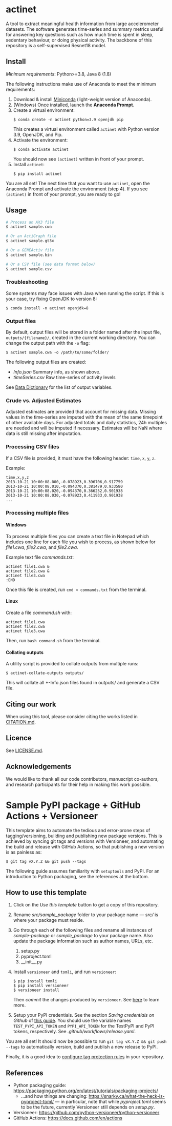 # actinet

A tool to extract meaningful health information from large accelerometer datasets. 
The software generates time-series and summary metrics useful for answering key questions such as how much time is spent in sleep, sedentary behaviour, or doing physical activity.
The backbone of this repository is a self-supervised Resnet18 model.

## Install

*Minimum requirements*: Python>=3.8, Java 8 (1.8)

The following instructions make use of Anaconda to meet the minimum requirements:

1. Download & install [Miniconda](https://docs.conda.io/en/latest/miniconda.html) (light-weight version of Anaconda).
1. (Windows) Once installed, launch the **Anaconda Prompt**.
1. Create a virtual environment:
    ```console
    $ conda create -n actinet python=3.9 openjdk pip
    ```
    This creates a virtual environment called `actinet` with Python version 3.9, OpenJDK, and Pip.
1. Activate the environment:
    ```console
    $ conda activate actinet
    ```
    You should now see `(actinet)` written in front of your prompt.
1. Install `actinet`:
    ```console
    $ pip install actinet
    ```

You are all set! The next time that you want to use `actinet`, open the Anaconda Prompt and activate the environment (step 4). If you see `(actinet)` in front of your prompt, you are ready to go!

## Usage

```bash
# Process an AX3 file
$ actinet sample.cwa

# Or an ActiGraph file
$ actinet sample.gt3x

# Or a GENEActiv file
$ actinet sample.bin

# Or a CSV file (see data format below)
$ actinet sample.csv
```


### Troubleshooting 
Some systems may face issues with Java when running the script. If this is your case, try fixing OpenJDK to version 8:
```console
$ conda install -n actinet openjdk=8
```

### Output files
By default, output files will be stored in a folder named after the input file, `outputs/{filename}/`, created in the current working directory. You can change the output path with the `-o` flag:

```console
$ actinet sample.cwa -o /path/to/some/folder/
```

The following output files are created:

- *Info.json* Summary info, as shown above.
- *timeSeries.csv* Raw time-series of activity levels

See [Data Dictionary](https://biobankaccanalysis.readthedocs.io/en/latest/datadict.html) for the list of output variables.


### Crude vs. Adjusted Estimates
Adjusted estimates are provided that account for missing data.
Missing values in the time-series are imputed with the mean of the same timepoint of other available days.
For adjusted totals and daily statistics, 24h multiples are needed and will be imputed if necessary.
Estimates will be NaN where data is still missing after imputation.


### Processing CSV files
If a CSV file is provided, it must have the following header: `time`, `x`, `y`, `z`. 

Example:
```console
time,x,y,z
2013-10-21 10:00:08.000,-0.078923,0.396706,0.917759
2013-10-21 10:00:08.010,-0.094370,0.381479,0.933580
2013-10-21 10:00:08.020,-0.094370,0.366252,0.901938
2013-10-21 10:00:08.030,-0.078923,0.411933,0.901938
...
```

### Processing multiple files
#### Windows
To process multiple files you can create a text file in Notepad which includes one line for each file you wish to process, as shown below for *file1.cwa*, *file2.cwa*, and *file2.cwa*.

Example text file *commands.txt*: 
```console
actinet file1.cwa &
actinet file2.cwa &
actinet file3.cwa 
:END
````
Once this file is created, run `cmd < commands.txt` from the terminal.

#### Linux
Create a file *command.sh* with:
```console
actinet file1.cwa
actinet file2.cwa
actinet file3.cwa
```
Then, run `bash command.sh` from the terminal.

#### Collating outputs

A utility script is provided to collate outputs from multiple runs:

```console
$ actinet-collate-outputs outputs/
```
This will collate all *-Info.json files found in outputs/ and generate a CSV file.

## Citing our work

When using this tool, please consider citing the works listed in [CITATION.md](https://github.com/OxWearables/actinet/blob/main/CITATION.md).


## Licence
See [LICENSE.md](https://github.com/OxWearables/actinet/blob/main/LICENSE.md).


## Acknowledgements
We would like to thank all our code contributors, manuscript co-authors, and research participants for their help in making this work possible.

# Sample PyPI package + GitHub Actions + Versioneer

This template aims to automate the tedious and error-prone steps of tagging/versioning, building and publishing new package versions. This is achieved by syncing git tags and versions with Versioneer, and automating the build and release with GitHub Actions, so that publishing a new version is as painless as:

```console
$ git tag vX.Y.Z && git push --tags
```

The following guide assumes familiarity with `setuptools` and PyPI. For an introduction to Python packaging, see the references at the bottom.

## How to use this template

1. Click on the *Use this template* button to get a copy of this repository.
1. Rename *src/sample_package* folder to your package name &mdash; *src/* is where your package must reside.
1. Go through each of the following files and rename all instances of *sample-package* or *sample_package* to your package name. Also update the package information such as author names, URLs, etc.
    1. setup.py
    1. pyproject.toml
    1. \_\_init\_\_.py
1. Install `versioneer` and `tomli`, and run `versioneer`:

    ```console
    $ pip install tomli
    $ pip install versioneer
    $ versioneer install
    ```
    Then *commit* the changes produced by `versioneer`. See [here](https://github.com/python-versioneer/python-versioneer/blob/master/INSTALL.md) to learn more.
1. Setup your PyPI credentials. See the section *Saving credentials on Github* of [this guide](https://packaging.python.org/en/latest/guides/publishing-package-distribution-releases-using-github-actions-ci-cd-workflows/). You should use the variable names `TEST_PYPI_API_TOKEN` and `PYPI_API_TOKEN` for the TestPyPI and PyPI tokens, respectively. See *.github/workflows/release.yaml*.

You are all set! It should now be possible to run `git tag vX.Y.Z && git push --tags` to automatically version, build and publish a new release to PyPI.

Finally, it is a good idea to [configure tag protection rules](https://docs.github.com/en/enterprise-server@3.8/repositories/managing-your-repositorys-settings-and-features/managing-repository-settings/configuring-tag-protection-rules) in your repository.

## References
- Python packaging guide: https://packaging.python.org/en/latest/tutorials/packaging-projects/
    - ...and how things are changing: https://snarky.ca/what-the-heck-is-pyproject-toml/ &mdash; in particular, note that while *pyproject.toml* seems to be the future, currently Versioneer still depends on *setup.py*.
- Versioneer: https://github.com/python-versioneer/python-versioneer
- GitHub Actions: https://docs.github.com/en/actions
